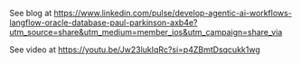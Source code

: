 See blog at https://www.linkedin.com/pulse/develop-agentic-ai-workflows-langflow-oracle-database-paul-parkinson-axb4e?utm_source=share&utm_medium=member_ios&utm_campaign=share_via

See video at https://youtu.be/Jw23lukIqRc?si=p4ZBmtDsqcukk1wg
